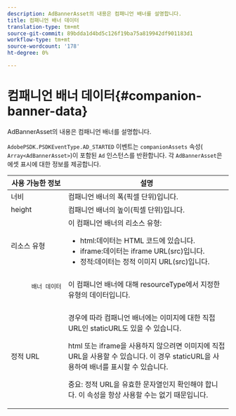 ```yaml
---
description: AdBannerAsset의 내용은 컴패니언 배너를 설명합니다.
title: 컴패니언 배너 데이터
translation-type: tm+mt
source-git-commit: 89bdda1d4bd5c126f19ba75a819942df901183d1
workflow-type: tm+mt
source-wordcount: '178'
ht-degree: 0%

---
```



# 컴패니언 배너 데이터{#companion-banner-data}

AdBannerAsset의 내용은 컴패니언 배너를 설명합니다.

<!--<a id="section_D730B4FD6FD749E9860B6A07FC110552"></a>-->

`AdobePSDK.PSDKEventType.AD_STARTED` 이벤트는 `companionAssets` 속성( `Array<AdBannerAsset>`)이 포함된 `Ad` 인스턴스를 반환합니다.
각 `AdBannerAsset`은 에셋 표시에 대한 정보를 제공합니다.

<table id="table_760C885E2DCA4BE983CC57FDA7BD5B14"> 
 <thead> 
  <tr> 
   <th colname="col1" class="entry"> 사용 가능한 정보 </th> 
   <th colname="col2" class="entry"> 설명 </th> 
  </tr> 
 </thead>
 <tbody> 
  <tr> 
   <td colname="col1"> 너비 </td> 
   <td colname="col2"> 컴패니언 배너의 폭(픽셀 단위)입니다. </td> 
  </tr> 
  <tr> 
   <td colname="col1"> height </td> 
   <td colname="col2"> 컴패니언 배너의 높이(픽셀 단위)입니다. </td> 
  </tr> 
  <tr> 
   <td colname="col1"> 리소스 유형 </td> 
   <td colname="col2">이 컴패니언 배너의 리소스 유형: 
    <ul id="ul_A067787FE49E4B6095BE0AC1D447DBB3"> 
     <li id="li_02B7224C67004095B3F6E50FD21E507E">html:데이터는 HTML 코드에 있습니다. </li> 
     <li id="li_5F37E14472424F808C6094F42009E676">iframe:데이터는 iframe URL(src)입니다. </li> 
     <li id="li_48E74AC5F00640EC8A4DE2CB31E106EC">정적:데이터는 정적 이미지 URL(src)입니다. </li> 
    </ul> </td> 
  </tr> 
  <tr> 
   <td colname="col1">
    <pre>
      배너 데이터
    </pre> </td> 
   <td colname="col2"> 이 컴패니언 배너에 대해 <span class="codeph"> resourceType</span>에서 지정한 유형의 데이터입니다. </td> 
  </tr> 
  <tr> 
   <td colname="col1"> 정적 URL </td> 
   <td colname="col2"> <p>경우에 따라 컴패니언 배너에는 이미지에 대한 직접 URL인 staticURL도 있을 수 있습니다. </p> <p>html 또는 iframe을 사용하지 않으려면 이미지에 직접 URL을 사용할 수 있습니다. 이 경우 staticURL을 사용하여 배너를 표시할 수 있습니다. </p> <p>중요: 정적 URL을 유효한 문자열인지 확인해야 합니다. 이 속성을 항상 사용할 수는 없기 때문입니다. </p> </td> 
  </tr> 
 </tbody> 
</table>

